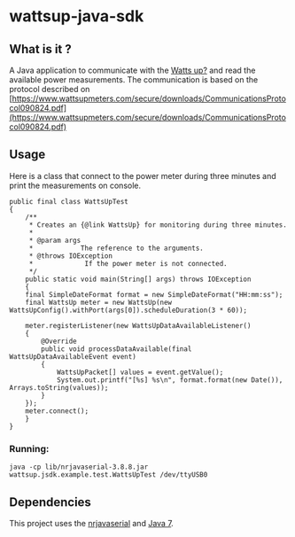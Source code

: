 wattsup-java-sdk
=======

What is it ?
------------

A Java application to communicate with the [Watts up?](https://www.wattsupmeters.com/secure/products.php?pn=0&wai=0&more=1) and read the available power measurements. The communication is based on the protocol described on [https://www.wattsupmeters.com/secure/downloads/CommunicationsProtocol090824.pdf](https://www.wattsupmeters.com/secure/downloads/CommunicationsProtocol090824.pdf)

Usage
------

Here is a class that connect to the power meter during three minutes and print the measurements on console. 

	public final class WattsUpTest
	{	    
	    /**
	     * Creates an {@link WattsUp} for monitoring during three minutes.
	     * 
	     * @param args
	     *            The reference to the arguments.
	     * @throws IOException
	     *             If the power meter is not connected.
	     */
	    public static void main(String[] args) throws IOException
	    {
		final SimpleDateFormat format = new SimpleDateFormat("HH:mm:ss");
		final WattsUp meter = new WattsUp(new WattsUpConfig().withPort(args[0]).scheduleDuration(3 * 60));

		meter.registerListener(new WattsUpDataAvailableListener()
		{
		    @Override
		    public void processDataAvailable(final WattsUpDataAvailableEvent event)
		    {
		        WattsUpPacket[] values = event.getValue();
		        System.out.printf("[%s] %s\n", format.format(new Date()), Arrays.toString(values));
		    }
		});
		meter.connect();
	    }
	}

### Running:

	java -cp lib/nrjavaserial-3.8.8.jar wattsup.jsdk.example.test.WattsUpTest /dev/ttyUSB0
   
Dependencies
--------------

This project uses the [nrjavaserial](https://code.google.com/p/nrjavaserial/) and [Java 7](http://www.oracle.com/technetwork/java/javase/downloads/index.html).

